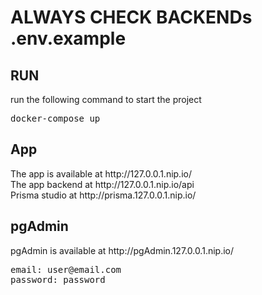 <h1>ALWAYS CHECK BACKENDs .env.example</h1>
<h2>RUN</h2>
run the following command to start the project
<pre>
docker-compose up
</pre>
<h2>App</h2>
The app is available at <a>http://127.0.0.1.nip.io/</a></br>
The app backend at <a>http://127.0.0.1.nip.io/api</a></br>
Prisma studio at <a>http://prisma.127.0.0.1.nip.io/</a></br>
<h2>pgAdmin</h2>
pgAdmin is available at <a>http://pgAdmin.127.0.0.1.nip.io/</a>
<pre>
email: user@email.com
password: password
</pre>
